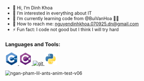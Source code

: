 - 👋 Hi, I’m Dinh Khoa
- 👀 I’m interested in everything about IT
- 🌱 I’m currently learning code from @BuiVanHoa 👨‍💻
- 💌 How to reach me: nguyendinhkhoa.070925.dn@gmail.com
- ⚡ Fun fact: I code not good but I think I will try hard


<h3 align="left">Languages and Tools:</h3>
<p align="left"> <a href="https://www.w3schools.com/cpp/" target="_blank" rel="noreferrer"> <img src="https://raw.githubusercontent.com/devicons/devicon/master/icons/cplusplus/cplusplus-original.svg" alt="cplusplus" width="40" height="40"/> </a> <a href="https://www.w3schools.com/cs/" target="_blank" rel="noreferrer"> <img src="https://raw.githubusercontent.com/devicons/devicon/master/icons/csharp/csharp-original.svg" alt="csharp" width="40" height="40"/> </a> <a href="https://git-scm.com/" target="_blank" rel="noreferrer"> <img src="https://www.vectorlogo.zone/logos/git-scm/git-scm-icon.svg" alt="git" width="40" height="40"/> </a> <a href="https://www.python.org" target="_blank" rel="noreferrer"> <img src="https://raw.githubusercontent.com/devicons/devicon/master/icons/python/python-original.svg" alt="python" width="40" height="40"/> </a> </p>

  ![ngan-pham-lil-ants-anim-test-v06](https://github.com/DinhKhoa/DinhKhoa/assets/146735008/9656fec2-8abe-4db1-9745-936018dd65ab)

<!---
DinhKhoa/DinhKhoa is a ✨ special ✨ repository because its `README.md` (this file) appears on your GitHub profile.
You can click the Preview link to take a look at your changes.
--->
